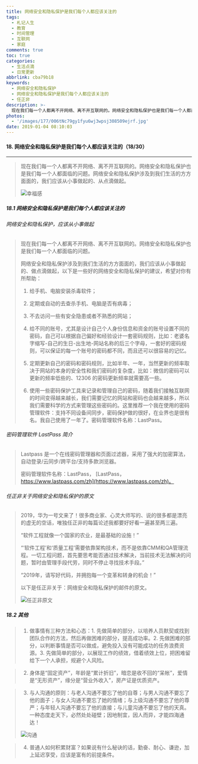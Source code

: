 ```yaml
---
title: 网络安全和隐私保护是我们每个人都应该关注的
tags:
  - 札记人生
  - 教育
  - 时间管理
  - 互联网
  - 家庭
comments: true
toc: true
categories:
  - 生活点滴
  - 日常更新
abbrlink: cba79b18
keywords:
  - 网络安全和隐私保护
  - 网络安全和隐私保护是我们每个人都应该关注的
  - 任正非
description: >-
  现在我们每一个人都离不开网络、离不开互联网的。网络安全和隐私保护也是我们每一个人都面临的问题。网络安全和隐私保护涉及到我们生活的方方面面的，我们应该从小事做起的、从点滴做起。
photos:
  - '/images/177/006tNc79gy1fyu6wj3wpsj308509ejrf.jpg'
date: 2019-01-04 08:10:03
---
```

<script type="text/javascript" src="/js/src/bai.js"></script>

#### 18. 网络安全和隐私保护是我们每个人都应该关注的（18/30）
---
> 现在我们每一个人都离不开网络、离不开互联网的。网络安全和隐私保护也是我们每一个人都面临的问题。网络安全和隐私保护涉及到我们生活的方方面面的，我们应该从小事做起的、从点滴做起。
>
> ![幸福感](/images/177/006tNc79gy1fyu6si0b1xj30dw08z0t4.jpg)

##### 18.1 网络安全和隐私保护是我们每个人都应该关注的
###### 网络安全和隐私保护，应该从小事做起
> 现在我们每一个人都离不开网络、离不开互联网的。网络安全和隐私保护也是我们每一个人都面临的问题。
>
> 网络安全和隐私保护涉及到我们生活的方方面面的，我们应该从小事做起的、做点滴做起，以下是一些好的网络安全和隐私保护的建议，希望对你有所帮助：
>
> 1. 给手机、电脑安装杀毒软件；
>
> 2. 定期或自动的去查杀手机、电脑是否有病毒；
>
> 3. 不去访问一些有安全隐患或者不熟悉的网站；
>
> 4. 给不同的账号，尤其是设计自己个人身份信息和资金的账号设置不同的密码，自己可以根据自己偏好和经验设计一套密码规则，比如：老婆名字缩写-自己的生日-出生地-网站名称的后三个字母，一套好的密码规则，可以保证的每一个账号的密码都不同，而且还可以很容易的记忆。
>
> 5. 定期更新自己的密码和密码规则，比如半年、一年，当然更新的频率取决于网站的本身的安全性和我们密码的复杂度，比如：微信的密码可以更新的频率低些的、12306 的密码更新频率就需要高一些。
>
> 6. 使用一些密码保护工具来记录和管理自己的密码，随着我们接触互联网的时间变得越来越长，我们需要记忆的网站和密码也会越来越多，所以我们需要科学的方式来管理这些密码的。这里推荐一个我在使用的密码管理软件：支持不同设备间同步，密码保护做的很好，在业界也是很有名。我自己使用了一年了。密码管理软件名称：LastPass。

###### 密码管理软件 LastPass 简介
> Lastpass 是一个在线密码管理器和页面过滤器，采用了强大的加密算法，自动登录/云同步/跨平台/支持多款浏览器。
>
> 密码管理软件名称：LastPass， [LastPass，https://www.lastpass.com/zh](https://www.lastpass.com/zh)。

###### 任正非关于网络安全和隐私保护的原文
> 2019，华为一号文来了！很多商业家、心灵大师写的、说的很多都是漂亮的虚无的空话，唯独任正非的每篇论述我都要好好看一遍甚至两三遍。
>
> “软件工程就像一个国家的农业，是最基础的设施！”
>
> “‘软件工程’和‘质量工程’需要依靠架构技术，而不是依靠CMM和QA管理流程。一切工程问题，首先要思考能否通过技术解决，当前技术无法解决的问题，暂时由管理手段代劳，同时不停止寻找技术手段。”
>
> “2019年，请写好代码，并拥抱每一个变革和转身的机会！”
>
> 以下是任正非关于：网络安全和隐私保护的邮件的原文。
>
> ![任正非原文](/images/177/006tNc79gy1fyu60aqmnyj30ib350x32.jpg)

##### 18.2 其他
> 1. 做事情有三种方法和心态：1. 先做简单的部分，以培养人员默契或找到团队合作的方法，然后再做困难的部分，提高成功率。2. 先做困难的部分，以判断事情是否可以做成，避免投入没有可能成功的任务浪费资源。3. 先做简单的部分，以展现工作的绩效，借着绩效上位，把困难留给下一个人承担，规避个人风险。

> 2. 身体是“固定资产”，年龄是“累计折旧”，暗恋是收不回的“呆帐”，爱情是“无形资产”，缘分是“营业外收入”，房产证是优质资产。

> 3. 与人沟通的原则：与老人沟通不要忘了他的自尊；与男人沟通不要忘了他的面子；与女人沟通不要忘了她的情绪；与上级沟通不要忘了他的尊严；与年轻人沟通不要忘了他的直接；与儿童沟通不要忘了他的天真。 一种态度走天下，必然处处碰壁；因地制宜，因人而异，才能四海通达！
>
> ![沟通](/images/177/006tNc79gy1fyu6qvc5qbj30dw0ag3yp.jpg)

> 4. 普通人如何积累财富？如果说有什么秘诀的话，勤奋、耐心、谦逊，加上延迟享受，应该是富有的前提条件。

